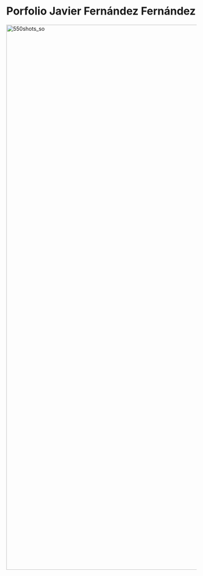 # Porfolio Javier Fernández Fernández

<img width="1920" height="1440" alt="550shots_so" src="https://github.com/user-attachments/assets/147ef6ed-1c3f-4c40-8228-5c76d0132346" />
